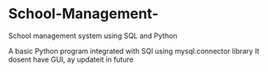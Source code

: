 # School-Management-
School management system using SQL and Python

A basic Python program integrated with SQl using mysql.connector library
It dosent have GUI, ay updateit in future
